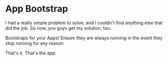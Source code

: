 # App Bootstrap

I had a really simple problem to solve, and I couldn't find anything else that did the job. So now, you guys get my solution, too.

Bootstraps for your Apps! Ensure they are always running in the event they stop running for any reason.

That's it. That's the app.
